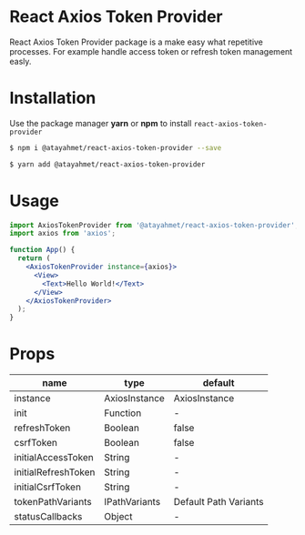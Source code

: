 # React Axios Token Provider

React Axios Token Provider package is a make easy what repetitive processes. For example handle access token or refresh token management easly.

# Installation

Use the package manager **yarn** or **npm** to install `react-axios-token-provider`

```sh
$ npm i @atayahmet/react-axios-token-provider --save
```

```sh
$ yarn add @atayahmet/react-axios-token-provider
```


# Usage

```jsx
import AxiosTokenProvider from '@atayahmet/react-axios-token-provider';
import axios from 'axios';

function App() {
  return (
    <AxiosTokenProvider instance={axios}>
      <View>
        <Text>Hello World!</Text>
      </View>
    </AxiosTokenProvider>
  );
}
```

# Props

| name               | type          | default               |
|--------------------|---------------|-----------------------|
| instance           | AxiosInstance | AxiosInstance         |
| init               | Function      | -                     |
| refreshToken       | Boolean       | false                 |
| csrfToken          | Boolean       | false                 |
| initialAccessToken | String        | -                     |
| initialRefreshToken| String        | -                     |
| initialCsrfToken   | String        | -                     |
| tokenPathVariants  | IPathVariants | Default Path Variants |
| statusCallbacks    | Object        | -
